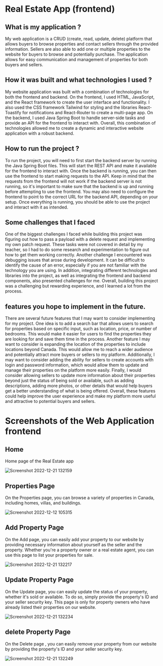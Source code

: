 
# Real Estate App (frontend)

## What is my application ?
My web application is a CRUD (create, read, update, delete) platform that allows buyers to browse properties and contact sellers through the provided information. Sellers are also able to add one or multiple properties to the website for buyers to browse and potentially purchase. The application allows for easy communication and management of properties for both buyers and sellers.

## How it was built and what technologies I used ?
My website application was built with a combination of technologies for both the frontend and backend. On the frontend, I used HTML, JavaScript, and the React framework to create the user interface and functionality. I also used the CSS framework Tailwind for styling and the libraries React-Toastify for notifications and React-Router to create a multi-page app. On the backend, I used Java Spring Boot to handle server-side tasks and provide an API for the frontend to interact with. Overall, this combination of technologies allowed me to create a dynamic and interactive website application with a robust backend.

## How to run the project ?
To run the project, you will need to first start the backend server by running the Java Spring Boot files. This will start the REST API and make it available for the frontend to interact with. Once the backend is running, you can then use the frontend to start making requests to the API. Keep in mind that the requests from the frontend will not work if the backend server is not running, so it's important to make sure that the backend is up and running before attempting to use the frontend. You may also need to configure the frontend to point to the correct URL for the backend API, depending on your setup. Once everything is running, you should be able to use the project and interact with it as intended.

## Some challenges that I faced 
One of the biggest challenges I faced while building this project was figuring out how to pass a payload with a delete request and implementing my own patch request. These tasks were not covered in detail by my teacher, so I had to do some research and experimentation to figure out how to get them working correctly. Another challenge I encountered was debugging issues that arose during development. It can be difficult to identify the cause of an error, especially if you are not familiar with the technology you are using. In addition, integrating different technologies and libraries into the project, as well as integrating the frontend and backend components, also presented challenges for me. Overall, building this project was a challenging but rewarding experience, and I learned a lot from the process.

## features you hope to implement in the future.
There are several future features that I may want to consider implementing for my project. One idea is to add a search bar that allows users to search for properties based on specific input, such as location, price, or number of bedrooms. This would make it easier for users to find the properties they are looking for and save them time in the process. Another feature I may want to consider is expanding the location of the properties to include locations beyond Canada. This would allow me to reach a wider audience and potentially attract more buyers or sellers to my platform. Additionally, I may want to consider adding the ability for sellers to create accounts with login and password information, which would allow them to update and manage their properties on the platform more easily. Finally, I would consider allowing sellers to update more information about their properties beyond just the status of being sold or available, such as adding descriptions, adding more photos, or other details that would help buyers get a better understanding of what is being offered. Overall, these features could help improve the user experience and make my platform more useful and attractive to potential buyers and sellers.

# Screenshots of the Web Application frontend

## Home
Home page of the Real Estate app 

![Screenshot 2022-12-21 132159](https://user-images.githubusercontent.com/99833243/208980023-50f88d26-11c8-4edf-ac82-e8ec46c199e3.png)

## Properties Page
On the Properties page, you can browse a variety of properties in Canada, including homes, villas, and buildings.

![Screenshot 2022-12-12 105315](https://user-images.githubusercontent.com/99833243/208979991-0bca2888-e98a-4ddf-b388-0961144bf465.png)

## Add Property Page
On the Add page, you can easily add your property to our website by providing necessary information about yourself as the seller and the property. Whether you're a property owner or a real estate agent, you can use this page to list your properties for sale.

![Screenshot 2022-12-21 132217](https://user-images.githubusercontent.com/99833243/208980042-ad5d12d8-6765-4211-84c1-0f3e793dd3e2.png)

## Update Property Page
On the Update page, you can easily update the status of your property, whether it's sold or available. To do so, simply provide the property's ID and your seller security key. This page is only for property owners who have already listed their properties on our website.

![Screenshot 2022-12-21 132234](https://user-images.githubusercontent.com/99833243/208980062-72072601-5af4-4010-bc91-9cff4038fddb.png)

## delete Property Page
On the Delete page , you can easily remove your property from our website by providing the property's ID and your seller security key.

![Screenshot 2022-12-21 132249](https://user-images.githubusercontent.com/99833243/208980079-bf9865c6-6f1a-4eae-9113-1bcf45260b47.png)
